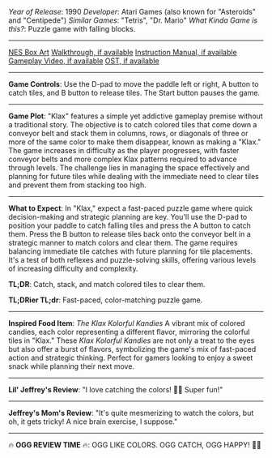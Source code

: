 *Year of Release*: 1990
*Developer*: Atari Games (also known for "Asteroids" and "Centipede")
*Similar Games*: "Tetris", "Dr. Mario"
*What Kinda Game is this?*: Puzzle game with falling blocks.

---
[NES Box Art](https://www.google.com/search?tbm=isch&q=NES+Box+Art+Klax) 
[Walkthrough, if available](https://www.google.com/search?q=Walkthrough+NES+Klax)
[Instruction Manual, if available](https://www.google.com/search?q=NES+Instruction+Manual+Klax)
[Gameplay Video, if available](https://www.youtube.com/results?search_query=gameplay+NES+Klax) 
[OST, if available](https://www.youtube.com/results?search_query=NES+Klax+OST)

- - -
**Game Controls**:
Use the D-pad to move the paddle left or right, A button to catch tiles, and B button to release tiles. The Start button pauses the game.

- - -
**Game Plot**: 
"Klax" features a simple yet addictive gameplay premise without a traditional story. The objective is to catch colored tiles that come down a conveyor belt and stack them in columns, rows, or diagonals of three or more of the same color to make them disappear, known as making a "Klax." The game increases in difficulty as the player progresses, with faster conveyor belts and more complex Klax patterns required to advance through levels. The challenge lies in managing the space effectively and planning for future tiles while dealing with the immediate need to clear tiles and prevent them from stacking too high.

- - -
**What to Expect**: 
In "Klax," expect a fast-paced puzzle game where quick decision-making and strategic planning are key. You'll use the D-pad to position your paddle to catch falling tiles and press the A button to catch them. Press the B button to release tiles back onto the conveyor belt in a strategic manner to match colors and clear them. The game requires balancing immediate tile catches with future planning for tile placements. It's a test of both reflexes and puzzle-solving skills, offering various levels of increasing difficulty and complexity.

**TL;DR**:
Catch, stack, and match colored tiles to clear them.

**TL;DRier TL;dr**: 
Fast-paced, color-matching puzzle game.

---
**Inspired Food Item**: *The Klax Kolorful Kandies*
A vibrant mix of colored candies, each color representing a different flavor, mirroring the colorful tiles in "Klax." These *Klax Kolorful Kandies* are not only a treat to the eyes but also offer a burst of flavors, symbolizing the game's mix of fast-paced action and strategic thinking. Perfect for gamers looking to enjoy a sweet snack while planning their next move.

---
**Lil' Jeffrey's Review**: "I love catching the colors! 🌈😍 Super fun!"

---
**Jeffrey's Mom's Review**: "It's quite mesmerizing to watch the colors, but oh, it gets tricky! A nice brain exercise, I suppose."

---
🔥 **OGG REVIEW TIME** 🔥: OGG LIKE COLORS. OGG CATCH, OGG HAPPY! 🌈😁